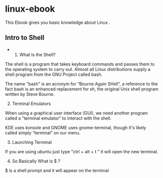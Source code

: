 # linux-ebook
This Ebook gives you basic knowledge about Linux . 

<h2> Intro to Shell </h2>

- 1. What Is the Shell?

The shell is a program that takes keyboard commands and passes them to the operating system to carry
out. Almost all Linux distributions supply a shell program from the GNU Project called
bash.

The name "bash" is an acronym for “Bourne Again SHell”, a reference to the fact
bash is an enhanced replacement for sh, the original Unix shell program written by
Steve Bourne.

2. Terminal Emulators

When using a graphical user interface (GUI), we need another program called a "terminal
emulator" to interact with the shell.

KDE uses konsole and GNOME uses gnome-terminal, though it's
likely called simply “terminal” on our menu.

3. Launching Terminal

If you are using ubuntu just type "ctrl + alt + t " it will open the new terminal.

4. So Basically What is $ ?

$ is a shell prompt and it will appear on the terminal

